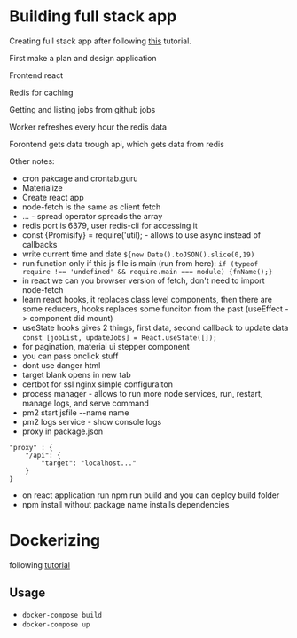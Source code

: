 # Building full stack app

Creating full stack app after following [this](https://www.youtube.com/watch?v=lauywdXKEXI) tutorial.

First make a plan and design application

Frontend react

Redis for caching

Getting and listing jobs from github jobs

Worker refreshes every hour the redis data

Forontend gets data trough api, which gets data from redis

Other notes:

- cron pakcage and crontab.guru
- Materialize
- Create react app
- node-fetch is the same as client fetch
- ... - spread operator spreads the array
- redis port is 6379, user redis-cli for accessing it
- const {Promisify} = require('util); - allows to use async instead of callbacks
- write current time and date `${new Date().toJSON().slice(0,19)`
- run function only if this js file is main (run from here): `if (typeof require !== 'undefined' && require.main === module) {fnName();}`
- in react we can you browser version of fetch, don't need to import node-fetch
- learn react hooks, it replaces class level components, then there are some reducers, hooks replaces some funciton from the past (useEffect -> component did mount)
- useState hooks gives 2 things, first data, second callback to update data `const [jobList, updateJobs] = React.useState([]);`
- for pagination, material ui stepper component
- you can pass onclick stuff
- dont use danger html
- target blank opens in new tab
- certbot for ssl nginx simple configuraiton
- process manager - allows to run more node services, run, restart, manage logs, and serve command
- pm2 start jsfile --name name
- pm2 logs service - show console logs
- proxy in package.json
```
"proxy" : {
    "/api": {
        "target": "localhost..."
    }
}
```
- on react application run npm run build and you can deploy build folder
- npm install without package name installs dependencies

# Dockerizing

following [tutorial](https://nodejs.org/de/docs/guides/nodejs-docker-webapp/)

## Usage

- `docker-compose build`
- `docker-compose up`